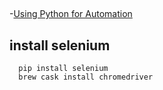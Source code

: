 ## 
-[Using Python for Automation](https://www.linkedin.com/learning/using-python-for-automation)

## install selenium
```
  pip install selenium
  brew cask install chromedriver
```
